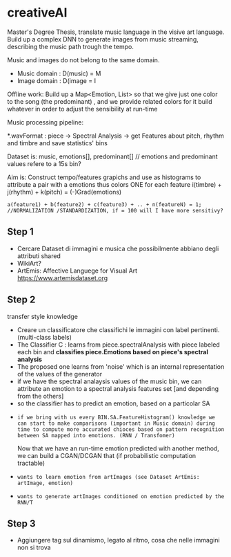# creativeAI
Master's Degree Thesis, translate music language in the visive art language.
Build up a complex DNN to generate images from music streaming, describing the music path trough the tempo.

Music and images do not belong to the same domain. 
- Music domain : D(music) = M
- Image domain : D(image = I

Offline work:
Build up a Map<Emotion, List<RelatedColors>> so that we give just one color to the song (the predominant) , and we provide related colors for it 
  build whatever in order to adjust the sensibility at run-time
  

Music processing pipeline:

*.wavFormat : piece -> Spectral Analysis -> get Features about pitch, rhythm and timbre and save statistics' bins

Dataset is: music, emotions[], predominant[]  // emotions and predominant values refere to a 15s bin? 

Aim is:
  Construct tempo/features grapichs and use as histograms to attribute a pair with a emotions thus colors ONE for each feature
    i(timbre) + j(rhythm) + k(pitch) = (-)Grad(emotions)
    
    a(feature1) + b(feature2) + c(feature3) + .. + n(featureN) = 1; //NORMALIZATION /STANDARDIZATION, if = 100 will I have more sensitivy?


## Step 1
- Cercare Dataset di immagini e musica che possibilmente abbiano degli attributi shared
- WikiArt?
- ArtEmis: Affective Languege for Visual Art https://www.artemisdataset.org

## Step 2
transfer style knowledge




- Creare un classificatore che classifichi le immagini con label pertinenti. (multi-class labels)
- The Classifier C : learns from piece.spectralAnalysis with piece labeled each bin and **classifies piece.Emotions based on piece's spectral analysis**
- The proposed one learns from 'noise' which is an internal representation of the values of the generator
-   if we have the spectral analaysis values of the music bin, we can attribute an emotion to a spectral analysis features set [and depending from the others]
-   so the classifier has to predict an emotion, based on a particolar SA
-     if we bring with us every BIN.SA.FeatureHistogram() knowledge we can start to make comparisons (important in Music domain) during time to compute more accurated chioces based on pattern recognition between SA mapped into emotions. (RNN / Transfomer)

  Now that we have an run-time emotion predicted with another method, we can build a CGAN/DCGAN that (if probabilistic computation tractable)
-     wants to learn emotion from artImages (see Dataset ArtEmis: artImage, emotion)
-     wants to generate artImages conditioned on emotion predicted by the RNN/T 



## Step 3 
- Aggiungere tag sul dinamismo, legato al ritmo, cosa che nelle immagini non si trova
